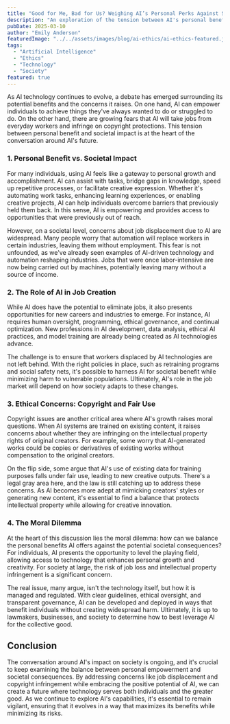 ```yaml
---
title: "Good for Me, Bad for Us? Weighing AI’s Personal Perks Against Societal Risks"
description: "An exploration of the tension between AI's personal benefits and its potential societal consequences, including job displacement and copyright concerns."
pubDate: 2025-03-10
author: "Emily Anderson"
featuredImage: "../../assets/images/blog/ai-ethics/ai-ethics-featured.jpg"
tags:
  - "Artificial Intelligence"
  - "Ethics"
  - "Technology"
  - "Society"
featured: true
---
```


As AI technology continues to evolve, a debate has emerged surrounding its potential benefits and the concerns it raises. On one hand, AI can empower individuals to achieve things they've always wanted to do or struggled to do. On the other hand, there are growing fears that AI will take jobs from everyday workers and infringe on copyright protections. This tension between personal benefit and societal impact is at the heart of the conversation around AI's future.

### 1. Personal Benefit vs. Societal Impact

For many individuals, using AI feels like a gateway to personal growth and accomplishment. AI can assist with tasks, bridge gaps in knowledge, speed up repetitive processes, or facilitate creative expression. Whether it's automating work tasks, enhancing learning experiences, or enabling creative projects, AI can help individuals overcome barriers that previously held them back. In this sense, AI is empowering and provides access to opportunities that were previously out of reach.

However, on a societal level, concerns about job displacement due to AI are widespread. Many people worry that automation will replace workers in certain industries, leaving them without employment. This fear is not unfounded, as we've already seen examples of AI-driven technology and automation reshaping industries. Jobs that were once labor-intensive are now being carried out by machines, potentially leaving many without a source of income.

### 2. The Role of AI in Job Creation

While AI does have the potential to eliminate jobs, it also presents opportunities for new careers and industries to emerge. For instance, AI requires human oversight, programming, ethical governance, and continual optimization. New professions in AI development, data analysis, ethical AI practices, and model training are already being created as AI technologies advance.

The challenge is to ensure that workers displaced by AI technologies are not left behind. With the right policies in place, such as retraining programs and social safety nets, it's possible to harness AI for societal benefit while minimizing harm to vulnerable populations. Ultimately, AI's role in the job market will depend on how society adapts to these changes.

### 3. Ethical Concerns: Copyright and Fair Use

Copyright issues are another critical area where AI's growth raises moral questions. When AI systems are trained on existing content, it raises concerns about whether they are infringing on the intellectual property rights of original creators. For example, some worry that AI-generated works could be copies or derivatives of existing works without compensation to the original creators. 

On the flip side, some argue that AI's use of existing data for training purposes falls under fair use, leading to new creative outputs. There's a legal gray area here, and the law is still catching up to address these concerns. As AI becomes more adept at mimicking creators' styles or generating new content, it's essential to find a balance that protects intellectual property while allowing for creative innovation.

### 4. The Moral Dilemma

At the heart of this discussion lies the moral dilemma: how can we balance the personal benefits AI offers against the potential societal consequences? For individuals, AI presents the opportunity to level the playing field, allowing access to technology that enhances personal growth and creativity. For society at large, the risk of job loss and intellectual property infringement is a significant concern.

The real issue, many argue, isn't the technology itself, but how it is managed and regulated. With clear guidelines, ethical oversight, and transparent governance, AI can be developed and deployed in ways that benefit individuals without creating widespread harm. Ultimately, it is up to lawmakers, businesses, and society to determine how to best leverage AI for the collective good.

## Conclusion

The conversation around AI's impact on society is ongoing, and it's crucial to keep examining the balance between personal empowerment and societal consequences. By addressing concerns like job displacement and copyright infringement while embracing the positive potential of AI, we can create a future where technology serves both individuals and the greater good. As we continue to explore AI's capabilities, it's essential to remain vigilant, ensuring that it evolves in a way that maximizes its benefits while minimizing its risks.